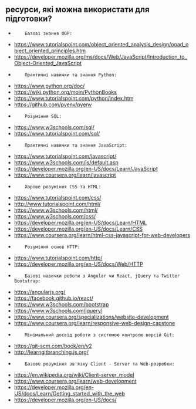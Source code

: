 ﻿
## ресурси, які можна використати для підготовки?

-         Базові знання ООP:
*   https://www.tutorialspoint.com/object_oriented_analysis_design/ooad_object_oriented_principles.htm
*   https://developer.mozilla.org/ms/docs/Web/JavaScript/Introduction_to_Object-Oriented_JavaScript
-         Практичні навички та знання Python:
*    https://www.python.org/doc/
*    https://wiki.python.org/moin/PythonBooks
*    https://www.tutorialspoint.com/python/index.htm
*    https://github.com/pyenv/pyenv
-         Розуміння SQL:
*    https://www.w3schools.com/sql/
*    https://www.tutorialspoint.com/sql/ 
-         Практичні навички та знання JavaScript:
*    https://www.tutorialspoint.com/javascript/
*    https://www.w3schools.com/js/default.asp
*    https://developer.mozilla.org/en-US/docs/Learn/JavaScript 
*    https://www.coursera.org/learn/javascript 
-         Хороше розуміння СSS та HTML:
*    https://www.tutorialspoint.com/css/
*    http://www.tutorialspoint.com/html/
*    https://www.w3schools.com/html/
*    https://www.w3schools.com/css/
*    https://developer.mozilla.org/en-US/docs/Learn/HTML
*    https://developer.mozilla.org/en-US/docs/Learn/CSS
*    https://www.coursera.org/learn/html-css-javascript-for-web-developers 
-         Розуміння основ HTTP:
*    https://www.tutorialspoint.com/http/
*    https://developer.mozilla.org/en-US/docs/Web/HTTP 
-         Базові навички роботи з Angular чи React, jQuery та Twitter Bootstrap:
*    https://angularjs.org/
*    https://facebook.github.io/react/
*    https://www.w3schools.com/bootstrap
*    https://www.w3schools.com/jquery/ 
*    https://www.coursera.org/specializations/website-development  
*    https://www.coursera.org/learn/responsive-web-design-capstone 
-         Мінімальний досвід роботи з системою контролю версій Git:
*    https://git-scm.com/book/en/v2
*    http://learngitbranching.js.org/ 
-         Базове розуміння зв'язку Client - Server та Web-розробки:
*    https://en.wikipedia.org/wiki/Client-server_model
*    https://www.coursera.org/learn/web-development 
*    https://developer.mozilla.org/en-US/docs/Learn/Getting_started_with_the_web
*    https://developer.mozilla.org/en-US/docs/